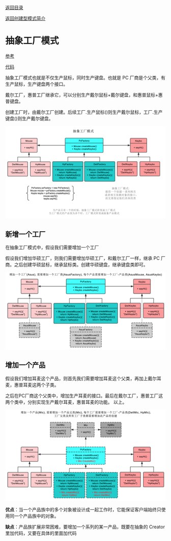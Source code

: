 [返回目录](/README)

[返回创建型模式简介](/CreationalPatterns/README.md)

# 抽象工厂模式

[参考](http://www.runoob.com/design-pattern/abstract-factory-pattern.html)

[代码](/code/src/main/java/com/eric/designpattern/CreationalPatterns/AFP/Test.java)

抽象工厂模式也就是不仅生产鼠标，同时生产键盘。也就是 PC 厂商是个父类，有生产鼠标，生产键盘两个接口。

戴尔工厂，惠普工厂继承它，可以分别生产戴尔鼠标+戴尔键盘，和惠普鼠标+惠普键盘。

创建工厂时，由戴尔工厂创建。后续工厂.生产鼠标()则生产戴尔鼠标，工厂.生产键盘()则生产戴尔键盘。

![](assets/1530601916-7298-DP-AbstractFactory.png)

## 新增一个工厂

在抽象工厂模式中，假设我们需要增加一个工厂 

假设我们增加华硕工厂，则我们需要增加华硕工厂，和戴尔工厂一样，继承 PC 厂商。之后创建华硕鼠标，继承鼠标类。创建华硕键盘，继承键盘类即可。

![](assets/1530601980-8080-P-AbstractFactory-AddFactory.png)

## 增加一个产品 

假设我们增加耳麦这个产品，则首先我们需要增加耳麦这个父类，再加上戴尔耳麦，惠普耳麦这两个子类。

之后在PC厂商这个父类中，增加生产耳麦的接口。最后在戴尔工厂，惠普工厂这两个类中，分别实现生产戴尔耳麦，惠普耳麦的功能。 以上。

![](assets/1530601917-7462-P-AbstractFactory-AddProduct.png)

**优点**：当一个产品族中的多个对象被设计成一起工作时，它能保证客户端始终只使用同一个产品族中的对象。

**缺点**：产品族扩展非常困难，要增加一个系列的某一产品，既要在抽象的 Creator 里加代码，又要在具体的里面加代码